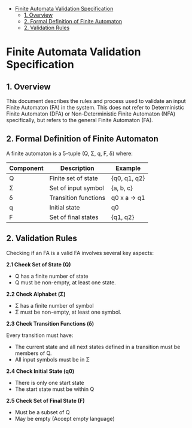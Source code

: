 - [Finite Automata Validation Specification](#finite-automata-validation-specification)
  - [1. Overview](#1-overview)
  - [2. Formal Definition of Finite Automaton](#2-formal-definition-of-finite-automaton)
  - [2. Validation Rules](#2-validation-rules)

# Finite Automata Validation Specification

## 1. Overview

This document describes the rules and process used to validate an input Finite Automaton (FA) in the system. This does not refer to Deterministic Finite Automaton (DFA) or Non-Deterministic Finite Automaton (NFA) specifically, but refers to the general Finite Automaton (FA).

## 2. Formal Definition of Finite Automaton

A finite automaton is a 5-tuple (Q, Σ, q, F, δ) where:

| Component | Description          | Example      |
| --------- | -------------------- | ------------ |
| Q         | Finite set of state  | {q0, q1, q2} |
| Σ         | Set of input symbol  | {a, b, c}    |
| δ         | Transition functions | q0 x a -> q1 |
| q         | Initial state        | q0           |
| F         | Set of final states  | {q1, q2}     |

## 2. Validation Rules

Checking if an FA is a valid FA involves several key aspects:

**2.1 Check Set of State (Q)**

- Q has a finite number of state
- Q must be non-empty, at least one state.

**2.2 Check Alphabet (Σ)**

- Σ has a finite number of symbol
- Σ must be non-empty, at least one symbol.

**2.3 Check Transition Functions (δ)**

Every transition must have:

- The current state and all next states defined in a transition must be members of Q.
- All input symbols must be in Σ

**2.4 Check Initial State (q0)**

- There is only one start state
- The start state must be within Q

**2.5 Check Set of Final State (F)**

- Must be a subset of Q
- May be empty (Accept empty language)
